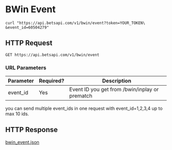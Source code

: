 # BWin Event

```shell
curl "https://api.betsapi.com/v1/bwin/event?token=YOUR_TOKEN\
&event_id=60504279"
```

## HTTP Request

`GET https://api.betsapi.com/v1/bwin/event`

### URL Parameters

Parameter | Required? | Description
--------- | ------- | -----------
event_id | Yes | Event ID you get from /bwin/inplay or prematch

<aside class="notice">you can send multiple event_ids in one request with event_id=1,2,3,4 up to max 10 ids.</aside>

## HTTP Response

[bwin_event.json](samples/bwin_event.json)